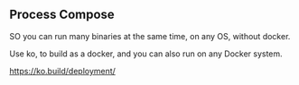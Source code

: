 ## Process Compose

SO you can run many binaries at the same time, on any OS, without docker.

Use ko, to build as a docker, and you can also run on any Docker system.

https://ko.build/deployment/ 
